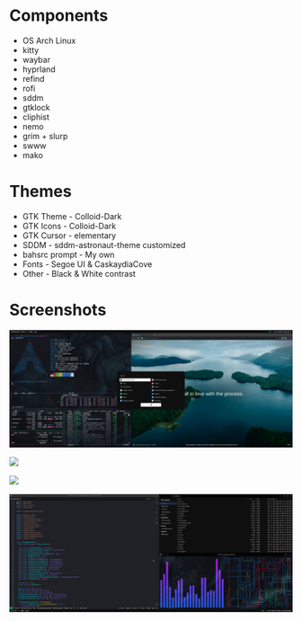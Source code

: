 # Components

* OS Arch Linux
* kitty
* waybar
* hyprland
* refind
* rofi
* sddm
* gtklock
* cliphist
* nemo
* grim + slurp
* swww
* mako

# Themes

* GTK Theme - Colloid-Dark
* GTK Icons - Colloid-Dark
* GTK Cursor - elementary
* SDDM - sddm-astronaut-theme customized
* bahsrc prompt - My own
* Fonts - Segoe UI & CaskaydiaCove
* Other - Black & White contrast

# Screenshots

![](screenshots/1.png)

![](screenshots/2.png)

![](screenshots/3.png)

![](screenshots/4.png)